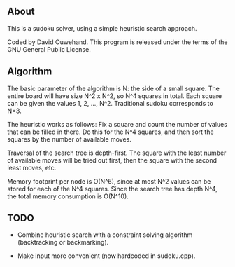 ## About

This is a sudoku solver, using a simple heuristic search approach.

Coded by David Ouwehand. This program is released under the terms of the GNU General Public License.

## Algorithm

The basic parameter of the algorithm is N: the side of a small square. The entire board will have size N^2 x N^2, so N^4 squares in total. Each square can be given the values 1, 2, ..., N^2. Traditional sudoku corresponds to N=3.

The heuristic works as follows: Fix a square and count the number of values that can be filled in there. Do this for the N^4 squares, and then sort the squares by the number of available moves. 

Traversal of the search tree is depth-first. The square with the least number of available moves will be tried out first, then the square with the second least moves, etc. 

Memory footprint per node is O(N^6), since at most N^2 values can be stored for each of the N^4 squares. Since the search tree has depth N^4, the total memory consumption is O(N^10).


## TODO

* Combine heuristic search with a constraint solving algorithm (backtracking or backmarking).

* Make input more convenient (now hardcoded in sudoku.cpp).
